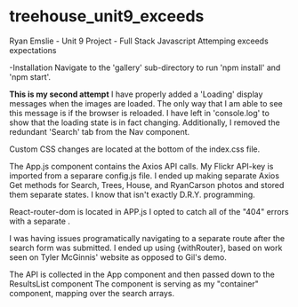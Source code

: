 # treehouse_unit9_exceeds


Ryan Emslie - Unit 9 Project - Full Stack Javascript
Attemping exceeds expectations

-Installation 
    Navigate to the 'gallery' sub-directory to run 'npm install' and 'npm start'.


**This is my second attempt**  I have properly added a 'Loading' display messages when the images are loaded.  The only way that I am able to see this message is if the browser is reloaded.  I have left in 'console.log' to show that the loading state is in fact changing.  Additionally, I removed the redundant 'Search' tab from the Nav component.


Custom CSS changes are located at the bottom of the index.css file.

The App.js component contains the Axios API calls.  My Flickr API-key is imported from a separare config.js file.  I ended up making separate Axios Get methods for Search, Trees, House, and RyanCarson photos and stored them separate states.  I know that isn't exactly D.R.Y. programming.

React-router-dom is located in APP.js
I opted to catch all of the "404" errors with a separate <Route component={NoMatch}>.  

I was having issues programatically navigating to a separate route after the search form was submitted.  I ended up using {withRouter}, based on work seen on Tyler McGinnis' website as opposed to Gil's demo.

The API is collected in the App component and then passed down to the ResultsList component
The <ResultsList> component is serving as my "container" component, mapping over the search arrays.